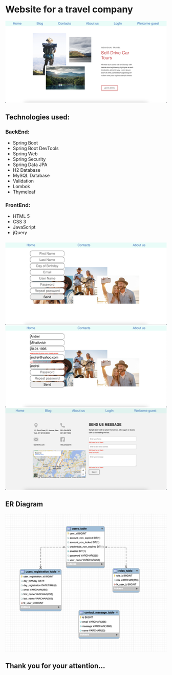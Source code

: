 # Website for a travel company
![home_page.jpeg](images%2Fhome_page.jpeg)
## Technologies used:
### BackEnd:
 - Spring Boot
 - Spring Boot DevTools
 - Spring Web
 - Spring Security
 - Spring Data JPA
 - H2 Database
 - MySQL Database
 - Validation
 - Lombok
 - Thymeleaf
### FrontEnd:
 - HTML 5
 - CSS 3
 - JavaScript
 - jQuery
###
![registration.jpeg](images%2Fregistration.jpeg)
![registration_validation.jpeg](images%2Fregistration_validation.jpeg)
![contact_message_page.jpeg](images%2Fcontact_message_page.jpeg)
## ER Diagram
![er_diagramma.jpeg](images%2Fer_diagram.jpeg)
## Thank you for your attention...
